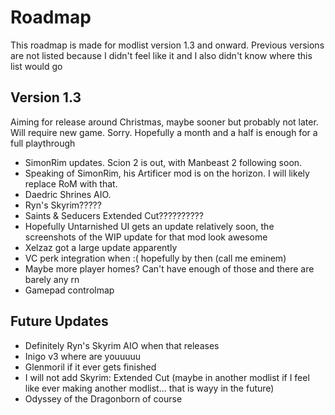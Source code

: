 # Roadmap
This roadmap is made for modlist version 1.3 and onward. Previous versions are not listed because I didn't feel like it and I also didn't know where this list would go

## Version 1.3
Aiming for release around Christmas, maybe sooner but probably not later. Will require new game. Sorry. Hopefully a month and a half is enough for a full playthrough
- SimonRim updates. Scion 2 is out, with Manbeast 2 following soon.
- Speaking of SimonRim, his Artificer mod is on the horizon. I will likely replace RoM with that.
- Daedric Shrines AIO.
- Ryn's Skyrim?????
- Saints & Seducers Extended Cut??????????
- Hopefully Untarnished UI gets an update relatively soon, the screenshots of the WIP update for that mod look awesome
- Xelzaz got a large update apparently
- VC perk integration when :( hopefully by then (call me eminem)
- Maybe more player homes? Can't have enough of those and there are barely any rn
- Gamepad controlmap

## Future Updates
- Definitely Ryn's Skyrim AIO when that releases
- Inigo v3 where are youuuuu
- Glenmoril if it ever gets finished
- I will not add Skyrim: Extended Cut (maybe in another modlist if I feel like ever making another modlist... that is wayy in the future)
- Odyssey of the Dragonborn of course
